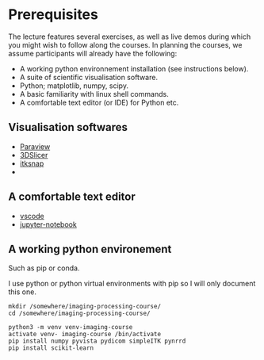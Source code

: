 
# Prerequisites
 
The lecture features several exercises, as well as live demos during which you might wish to follow along the courses. In planning the courses, we assume participants will already have the following:  
 
 - A working python environnement installation (see instructions below).
 - A suite of scientific visualisation software.
 - Python; matplotlib, numpy, scipy.
 - A basic familiarity with linux shell commands.  
 - A comfortable text editor (or IDE) for Python etc.
   
## Visualisation softwares
 
 - [Paraview](https://www.paraview.org/)
 - [3DSlicer](https://www.slicer.org/)
 - [itksnap](http://www.itksnap.org/pmwiki/pmwiki.php)
 - 
## A comfortable text editor

- [vscode](https://code.visualstudio.com/)
- [jupyter-notebook](https://jupyter.org/)

## A working python environement

Such as pip or conda.

I use python or python virtual environments with pip so I will only document this one.

```
mkdir /somewhere/imaging-processing-course/
cd /somewhere/imaging-processing-course/

python3 -m venv venv-imaging-course 
activate venv- imaging-course /bin/activate
pip install numpy pyvista pydicom simpleITK pynrrd 
pip install scikit-learn
```